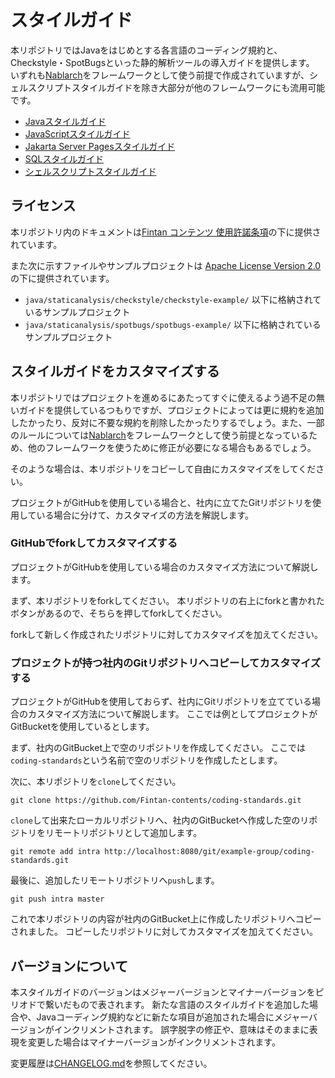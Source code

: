 # スタイルガイド

本リポジトリではJavaをはじめとする各言語のコーディング規約と、Checkstyle・SpotBugsといった静的解析ツールの導入ガイドを提供します。
いずれも[Nablarch](https://fintan.jp/page/1868/)をフレームワークとして使う前提で作成されていますが、シェルスクリプトスタイルガイドを除き大部分が他のフレームワークにも流用可能です。

- [Javaスタイルガイド](./java/README.md)
- [JavaScriptスタイルガイド](./js/README.md)
- [Jakarta Server Pagesスタイルガイド](./jsp/README.md)
- [SQLスタイルガイド](./sql/README.md)
- [シェルスクリプトスタイルガイド](./shell/README.md)

## ライセンス

本リポジトリ内のドキュメントは[Fintan コンテンツ 使用許諾条項](https://fintan.jp/page/295/#Fintanコンテンツ使用許諾条項)の下に提供されています。

また次に示すファイルやサンプルプロジェクトは [Apache License Version 2.0](https://www.apache.org/licenses/LICENSE-2.0.txt) の下に提供されています。

- `java/staticanalysis/checkstyle/checkstyle-example/` 以下に格納されているサンプルプロジェクト
- `java/staticanalysis/spotbugs/spotbugs-example/` 以下に格納されているサンプルプロジェクト

## スタイルガイドをカスタマイズする

本リポジトリではプロジェクトを進めるにあたってすぐに使えるよう過不足の無いガイドを提供しているつもりですが、プロジェクトによっては更に規約を追加したかったり、反対に不要な規約を削除したかったりするでしょう。また、一部のルールについては[Nablarch](https://fintan.jp/page/1868/)をフレームワークとして使う前提となっているため、他のフレームワークを使うために修正が必要になる場合もあるでしょう。

そのような場合は、本リポジトリをコピーして自由にカスタマイズをしてください。

プロジェクトがGitHubを使用している場合と、社内に立てたGitリポジトリを使用している場合に分けて、カスタマイズの方法を解説します。

### GitHubでforkしてカスタマイズする

プロジェクトがGitHubを使用している場合のカスタマイズ方法について解説します。

まず、本リポジトリをforkしてください。
本リポジトリの右上にforkと書かれたボタンがあるので、そちらを押してforkしてください。

forkして新しく作成されたリポジトリに対してカスタマイズを加えてください。

### プロジェクトが持つ社内のGitリポジトリへコピーしてカスタマイズする

プロジェクトがGitHubを使用しておらず、社内にGitリポジトリを立てている場合のカスタマイズ方法について解説します。
ここでは例としてプロジェクトがGitBucketを使用しているとします。

まず、社内のGitBucket上で空のリポジトリを作成してください。
ここでは`coding-standards`という名前で空のリポジトリを作成したとします。

次に、本リポジトリを`clone`してください。

```console
git clone https://github.com/Fintan-contents/coding-standards.git
```

`clone`して出来たローカルリポジトリへ、社内のGitBucketへ作成した空のリポジトリをリモートリポジトリとして追加します。

```console
git remote add intra http://localhost:8080/git/example-group/coding-standards.git
```

最後に、追加したリモートリポジトリへ`push`します。

```console
git push intra master
```

これで本リポジトリの内容が社内のGitBucket上に作成したリポジトリへコピーされました。
コピーしたリポジトリに対してカスタマイズを加えてください。

## バージョンについて

本スタイルガイドのバージョンはメジャーバージョンとマイナーバージョンをピリオドで繋いだもので表されます。
新たな言語のスタイルガイドを追加した場合や、Javaコーディング規約などに新たな項目が追加された場合にメジャーバージョンがインクリメントされます。
誤字脱字の修正や、意味はそのままに表現を変更した場合はマイナーバージョンがインクリメントされます。

変更履歴は[CHANGELOG.md](./CHANGELOG.md)を参照してください。

